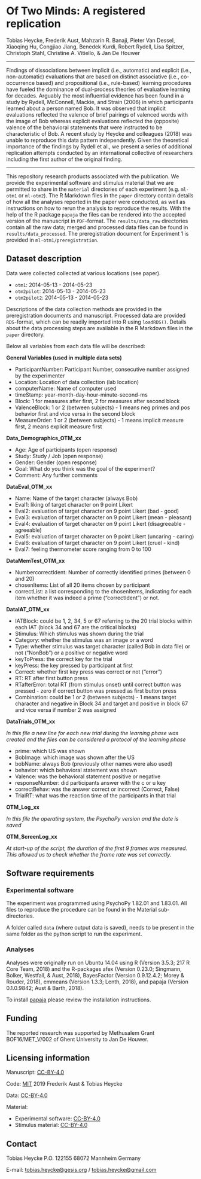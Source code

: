 
# Of Two Minds: A registered replication

Tobias Heycke, Frederik Aust, Mahzarin R. Banaji, Pieter Van Dessel,
Xiaoqing Hu, Congjiao Jiang, Benedek Kurdi, Robert Rydell, Lisa Spitzer,
Christoph Stahl, Christine A. Vitiello, & Jan De Houwer

-----

Findings of dissociations between implicit (i.e., automatic) and
explicit (i.e., non-automatic) evaluations that are based on distinct
associative (i.e., co-occurrence based) and propositional (i.e.,
rule-based) learning procedures have fueled the dominance of
dual-process theories of evaluative learning for decades. Arguably the
most influential evidence has been found in a study by Rydell,
McConnell, Mackie, and Strain (2006) in which participants learned about
a person named Bob. It was observed that implicit evaluations reflected
the valence of brief pairings of valenced words with the image of Bob
whereas explicit evaluations reflected the (opposite) valence of the
behavioral statements that were instructed to be characteristic of Bob.
A recent study by Heycke and colleagues (2018) was unable to reproduce
this data pattern independently. Given the theoretical importance of the
findings by Rydell et al., we present a series of additional replication
attempts conducted by an international collective of researchers
including the first author of the original finding.

-----

This repository research products associated with the publication. We
provide the experimental software and stimulus material that we are
permitted to share in the `material` directories of each experiment
(e.g. `ml-otm1` or `ml-otm2`). The R Markdown files in the `paper`
directory contain details of how all the analyses reported in the paper
were conducted, as well as instructions on how to rerun the analysis to
reproduce the results. With the help of the R package `papaja` the files
can be rendered into the accepted version of the manuscript in
`PDF`-format. The `results/data_raw` directories contain all the raw
data; merged and processed data files can be found in
`results/data_processed`. The preregistration document for Experiment 1
is provided in `ml-otm1/preregistration`.

## Dataset description

Data were collected collected at various locations (see paper).

-  `otm1`: 2014-05-13 - 2014-05-23
-  `otm2pilot`: 2014-05-13 - 2014-05-23
-  `otm2pilot2`: 2014-05-13 - 2014-05-23

Descriptions of the data collection methods are provided in the
preregistration documents and manuscript. Processed data are provided
`RDS`-format, which can be readily imported into R using `loadRDS()`.
Details about the data processing steps are available in the R Markdown
files in the `paper` directory.

Below all variables from each data file will be described:

**General Variables (used in multiple data sets)**

  - ParticipantNumber: Participant Number, consecutive number assigned
    by the experimenter
  - Location: Location of data collection (lab location)
  - computerName: Name of computer used
  - timeStamp: year-month-day-hour-minute-second-ms
  - Block: 1 for measures after first, 2 for measures after second
    block  
  - ValenceBlock: 1 or 2 (between subjects) - 1 means neg primes and pos
    behavior first and vice versa in the second block
  - MeasureOrder: 1 or 2 (between subjects) - 1 means implicit measure
    first, 2 means explicit measure first

**Data\_Demographics\_OTM\_xx**

  - Age: Age of participants (open response)
  - Study: Study / Job (open response)  
  - Gender: Gender (open response)
  - Goal: What do you think was the goal of the experiment?
  - Comment: Any further comments

**DataEval\_OTM\_xx**

  - Name: Name of the target character (always Bob)
  - Eval1: liking of target character on 9 point Likert
  - Eval2: evaluation of target character on 9 point Likert (bad -
    good)  
  - Eval3: evaluation of target character on 9 point Likert (mean -
    pleasant)  
  - Eval4: evaluation of target character on 9 point Likert
    (disagreeable - agreeable)  
  - Eval5: evaluation of target character on 9 point Likert (uncaring -
    caring)
  - Eval6: evaluation of target character on 9 point Likert (cruel -
    kind)
  - Eval7: feeling thermometer score ranging from 0 to 100

**DataMemTest\_OTM\_xx**

  - NumbercorrectIdent: Number of correctly identified primes (between 0
    and 20)
  - chosenItems: List of all 20 items chosen by participant
  - correctList: a list corresponding to the chosenItems, indicating for
    each item whether it was indeed a prime (“correctIdent”) or not.

**DataIAT\_OTM\_xx**

  - IATBlock: could be 1, 2, 34, 5 or 67 referring to the 20 trial
    blocks within each IAT (block 34 and 67 are the critical blocks)  
  - Stimulus: Which stimulus was shown during the trial  
  - Category: whether the stimulus was an image or a word
  - Type: whether stimulus was target character (called Bob in data
    file) or not (“NonBob”) or a positive or negative word
  - keyToPress: the correct key for the trial  
  - keyPress: the key pressed by participant at first
  - Correct: whether first key press was correct or not (“error”)
  - RT: RT after first button press  
  - RTafterError: total RT (from stimulus onset) until correct button
    was pressed - zero if correct button was pressed as first button
    press
  - Combination: could be 1 or 2 (between subjects) - 1 means target
    character and negative in Block 34 and target and positive in block
    67 and vice versa if number 2 was assigned

**DataTrials\_OTM\_xx**

*In this file a new line for each new trial during the learning phase
was created and the files can be considered a protocol of the learning
phase*

  - prime: which US was shown
  - BobImage: which image was shown after the US
  - bobName: always Bob (previously other names were also used)
  - behavior: which behavioral statement was shown
  - Valence: was the behavioral statement positive or negative
  - responseNumber: did participants answer with the c or u key
  - correctBehav: was the answer correct or incorrect (Correct, False)
  - TrialRT: what was the reaction time of the participants in that
    trial

**OTM\_Log\_xx**

*In this file the operating system, the PsychoPy version and the date is
saved*

**OTM\_ScreenLog\_xx**

*At start-up of the script, the duration of the first 9 frames was
measured. This allowed us to check whether the frame rate was set
correctly.*

## Software requirements

### Experimental software

The experiment was programmed using PsychoPy 1.82.01 and 1.83.01. All
files to reproduce the procedure can be found in the Material
sub-directories.

A folder called `data` (where output data is saved), needs to be present
in the same folder as the python script to run the experiment.

### Analyses

Analyses were originally run on Ubuntu 14.04 using R (Version 3.5.3; 217
R Core Team, 2018) and the R-packages afex (Version 0.23.0; Singmann,
Bolker, Westfall, & Aust, 2018), BayesFactor (Version 0.9.12.4.2; Morey
& Rouder, 2018), emmeans (Version 1.3.3; Lenth, 2018), and papaja
(Version 0.1.0.9842; Aust & Barth, 2018).

To install [papaja](https://github.com/crsh/papaja#installation) please
review the installation instructions.

## Funding

The reported research was supported by Methusalem Grant BOF16/MET\_V/002
of Ghent University to Jan De Houwer.

## Licensing information

Manuscript: [CC-BY-4.0](http://creativecommons.org/licenses/by/4.0/)

Code: [MIT](http://opensource.org/licenses/MIT) 2019 Frederik Aust &
Tobias Heycke

Data: [CC-BY-4.0](http://creativecommons.org/licenses/by/4.0/)

Material:

  - Experimental software:
    [CC-BY-4.0](http://creativecommons.org/licenses/by/4.0/)
  - Stimulus material:
    [CC-BY-4.0](http://creativecommons.org/licenses/by/4.0/)

## Contact

Tobias Heycke P.O. 122155 68072 Mannheim Germany

E-mail: <tobias.heycke@gesis.org> / <tobias.heycke@gmail.com>
